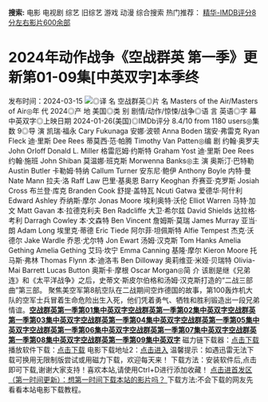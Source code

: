 **搜索:** 电影 电视剧 综艺 旧综艺 游戏 动漫 综合搜索 热门推荐： [精华-IMDB评分8分左右影片600余部](https://www.dytt8.com/html/gndy/jddy/20160320/50510.html)
# 2024年动作战争《空战群英 第一季》更新第01-09集[中英双字]本季终
发布时间：2024-03-15 
![](https://img9.doubanio.com/view/photo/l_ratio_poster/public/p2903403191.jpg)◎译 名 空战群英◎片 名 Masters of the Air/Masters of Air◎年 代 2024◎产 地 美国◎类 别 剧情/动作/惊悚/战争◎语 言 英语◎字 幕 中英双字◎上映日期 2024-01-26(美国)◎IMDb评分 8.4/10 from 1180 users◎集 数 9◎导 演 凯瑞·福永 Cary Fukunaga 安娜·波顿 Anna Boden 瑞安·弗雷克 Ryan Fleck 迪·里斯 Dee Rees 蒂莫西·范·帕腾 Timothy Van Patten◎编 剧 约翰·奥罗夫 John Orloff Donald L. Miller 格雷厄姆·约斯特 Graham Yost 迪·里斯 Dee Rees 约翰·施班 John Shiban 莫温娜·班克斯 Morwenna Banks◎主 演 奥斯汀·巴特勒 Austin Butler 卡勒姆·特纳 Callum Turner 安东尼·鲍伊 Anthony Boyle 内特·曼 Nate Mann 拉夫·洛 Raff Law 巴里·基奥恩 Barry Keoghan 乔赛亚·克罗斯 Josiah Cross 布兰登·库克 Branden Cook 舒提·盖特瓦 Ncuti Gatwa 爱德华·阿什利 Edward Ashley 乔纳斯·摩尔 Jonas Moore 埃利奥特·沃伦 Elliot Warren 马特·加文 Matt Gavan 本·拉德克利夫 Ben Radcliffe 大卫·希尔兹 David Shields 达拉格·考利 Darragh Cowley 本·文森特 Ben Vincent 詹姆斯·莫瑞 James Murray 亚当·朗 Adam Long 埃里克·蒂德 Eric Tiede 阿尔菲·坦佩斯特 Alfie Tempest 杰克·沃德尔 Jake Wardle 乔恩·尤尔特 Jon Ewart 汤姆·汉克斯 Tom Hanks Amelia Gething Amelia Gething 艾玛·坎宁 Emma Canning 基隆·摩尔 Kieron Moore 托马斯·弗林 Thomas Flynn 本·迪洛韦 Ben Dilloway 奥莉维亚·米娅·贝瑞特 Olivia-Mai Barrett Lucas Button 奥斯卡·摩根 Oscar Morgan◎简 介 该剧是继《兄弟连》和《太平洋战争》之后，史蒂文·斯皮尔伯格和汤姆·汉克斯打造的“二战三部曲”第三部。 聚焦美空军第8航空队在二战期间空炸德国的故事，第100轰炸机大队的空军士兵冒着生命危险出生入死，他们凭着勇气、牺牲和胜利锻造出一段兄弟情谊。[**空战群英第一季第01集中英双字**](magnet:?xt=urn:btih:b1dc90e1403cbad8e209b0724a9710923d2b2882&dn=%e9%98%b3%e5%85%89%e7%94%b5%e5%bd%b1dygod.org.%e7%a9%ba%e6%88%98%e7%be%a4%e8%8b%b1%e7%ac%ac%e4%b8%80%e5%ad%a3%e7%ac%ac01%e9%9b%86%e4%b8%ad%e8%8b%b1%e5%8f%8c%e5%ad%97.mkv&tr=udp%3a%2f%2ftracker.opentrackr.org%3a1337%2fannounce&tr=udp%3a%2f%2fexodus.desync.com%3a6969%2fannounce)[**空战群英第一季第02集中英双字**](magnet:?xt=urn:btih:2cd80b0e3a4865d48dcb31218e4d7886c02dccf2&dn=%e9%98%b3%e5%85%89%e7%94%b5%e5%bd%b1dygod.org.%e7%a9%ba%e6%88%98%e7%be%a4%e8%8b%b1%e7%ac%ac%e4%b8%80%e5%ad%a3%e7%ac%ac02%e9%9b%86%e4%b8%ad%e8%8b%b1%e5%8f%8c%e5%ad%97.mkv&tr=udp%3a%2f%2ftracker.opentrackr.org%3a1337%2fannounce&tr=udp%3a%2f%2fexodus.desync.com%3a6969%2fannounce)[**空战群英第一季第03集中英双字**](magnet:?xt=urn:btih:21f5da68fedb0f6d46e2e4ba2f0446994f112b36&dn=%e9%98%b3%e5%85%89%e7%94%b5%e5%bd%b1dygod.org.%e7%a9%ba%e6%88%98%e7%be%a4%e8%8b%b1%e7%ac%ac%e4%b8%80%e5%ad%a3%e7%ac%ac03%e9%9b%86%e4%b8%ad%e8%8b%b1%e5%8f%8c%e5%ad%97.mkv&tr=udp%3a%2f%2ftracker.opentrackr.org%3a1337%2fannounce&tr=udp%3a%2f%2fexodus.desync.com%3a6969%2fannounce)[**空战群英第一季第04集中英双字**](magnet:?xt=urn:btih:b362e2d209298e3329fe910aa075cf7cec00d4ea&dn=%e9%98%b3%e5%85%89%e7%94%b5%e5%bd%b1dygod.org.%e7%a9%ba%e6%88%98%e7%be%a4%e8%8b%b1%e7%ac%ac%e4%b8%80%e5%ad%a3%e7%ac%ac04%e9%9b%86%e4%b8%ad%e8%8b%b1%e5%8f%8c%e5%ad%97.mkv&tr=udp%3a%2f%2ftracker.opentrackr.org%3a1337%2fannounce&tr=udp%3a%2f%2fexodus.desync.com%3a6969%2fannounce)[**空战群英第一季第05集中英双字**](magnet:?xt=urn:btih:b3d07021068deb2722bf078296740b32ff5c72df&dn=%e9%98%b3%e5%85%89%e7%94%b5%e5%bd%b1dygod.org.%e7%a9%ba%e6%88%98%e7%be%a4%e8%8b%b1%e7%ac%ac%e4%b8%80%e5%ad%a3%e7%ac%ac05%e9%9b%86%e4%b8%ad%e8%8b%b1%e5%8f%8c%e5%ad%97.mkv&tr=udp%3a%2f%2ftracker.opentrackr.org%3a1337%2fannounce&tr=udp%3a%2f%2fexodus.desync.com%3a6969%2fannounce)[**空战群英第一季第06集中英双字**](magnet:?xt=urn:btih:5ddd3002836e493a0bbbf9c69aaad47bd1ab1973&dn=%e9%98%b3%e5%85%89%e7%94%b5%e5%bd%b1dygod.org.%e7%a9%ba%e6%88%98%e7%be%a4%e8%8b%b1%e7%ac%ac%e4%b8%80%e5%ad%a3%e7%ac%ac06%e9%9b%86%e4%b8%ad%e8%8b%b1%e5%8f%8c%e5%ad%97.mkv&tr=udp%3a%2f%2ftracker.opentrackr.org%3a1337%2fannounce&tr=udp%3a%2f%2fexodus.desync.com%3a6969%2fannounce)[**空战群英第一季第07集中英双字**](magnet:?xt=urn:btih:4bbc58095a916d3572816ce39ff8628b194e4dfd&dn=%e9%98%b3%e5%85%89%e7%94%b5%e5%bd%b1dygod.org.%e7%a9%ba%e6%88%98%e7%be%a4%e8%8b%b1%e7%ac%ac%e4%b8%80%e5%ad%a3%e7%ac%ac07%e9%9b%86%e4%b8%ad%e8%8b%b1%e5%8f%8c%e5%ad%97.mkv&tr=udp%3a%2f%2ftracker.opentrackr.org%3a1337%2fannounce&tr=udp%3a%2f%2fexodus.desync.com%3a6969%2fannounce)[**空战群英第一季第08集中英双字**](magnet:?xt=urn:btih:322208f2eedfd9710b89cd32021308e5410bfaff&dn=%e9%98%b3%e5%85%89%e7%94%b5%e5%bd%b1dygod.org.%e7%a9%ba%e6%88%98%e7%be%a4%e8%8b%b1%e7%ac%ac%e4%b8%80%e5%ad%a3%e7%ac%ac08%e9%9b%86%e4%b8%ad%e8%8b%b1%e5%8f%8c%e5%ad%97.mkv&tr=udp%3a%2f%2ftracker.opentrackr.org%3a1337%2fannounce&tr=udp%3a%2f%2fexodus.desync.com%3a6969%2fannounce)[**空战群英第一季第09集中英双字**](magnet:?xt=urn:btih:128f89597f135e33e10d7f0e80095223c408af6b&dn=%e9%98%b3%e5%85%89%e7%94%b5%e5%bd%b1dygod.org.%e7%a9%ba%e6%88%98%e7%be%a4%e8%8b%b1%e7%ac%ac%e4%b8%80%e5%ad%a3%e7%ac%ac09%e9%9b%86%e4%b8%ad%e8%8b%b1%e5%8f%8c%e5%ad%97.mkv&tr=udp%3a%2f%2ftracker.opentrackr.org%3a1337%2fannounce&tr=udp%3a%2f%2fexodus.desync.com%3a6969%2fannounce) 磁力链下载器：[点击下载](https://dygod.org/js/bt.htm "qBittorrent") 播放软件下载：[点击下载](https://dygod.org/js/player.htm "PotPlayer") 电影下载地址2：[点击进入](https://dygod.org/ "阳光电影") 温馨提示：如遇迅雷无法下载可换用无限制版尝试或用磁力下载，欢迎每天来！  下载方法：安装软件后,点击即可下载,谢谢大家支持！喜欢本站,请使用Ctrl+D进行添加收藏！ [点击进首发区（第一时间更新）：想第一时间下载本站的影片吗？ ](https://www.ygdy8.net/)下载方法:不会下载的网友先看看本站电影下载教程。